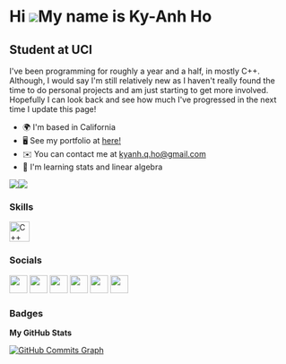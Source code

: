 Hi ![](https://user-images.githubusercontent.com/18350557/176309783-0785949b-9127-417c-8b55-ab5a4333674e.gif)My name is Ky-Anh Ho
=================================================================================================================================

Student at UCI
--------------

I've been programming for roughly a year and a half, in mostly C++. Although, I would say I'm still relatively new as I haven't really found the time to do personal projects and am just starting to get more involved. Hopefully I can look back and see how much I've progressed in the next time I update this page!

* 🌍  I'm based in California
* 🖥️  See my portfolio at [here!](http://kkyanh.github.io/Portfolio/#)
* ✉️  You can contact me at [kyanh.q.ho@gmail.com](mailto:kyanh.q.ho@gmail.com)
* 🧠  I'm learning stats and linear algebra

<a href="https://www.github.com/kkyanh" target="_blank" rel="noreferrer"><img
src="https://img.shields.io/github/followers/kkyanh?logo=github&style=for-the-badge&color=ef4444&labelColor=27272a" /></a><a href="https://www.twitch.tv/kkyanh" target="_blank" rel="noreferrer"><img
src="https://img.shields.io/twitch/status/kkyanh?logo=twitchsx&style=for-the-badge&color=ef4444&labelColor=27272a&label=TWITCH+STATUS" /></a>
### Skills

<p align="left">
<a href="https://docs.microsoft.com/en-us/cpp/?view=msvc-170" target="_blank" rel="noreferrer"><img src="https://raw.githubusercontent.com/danielcranney/readme-generator/main/public/icons/skills/cplusplus-colored.svg" width="36" height="36" alt="C++" /></a>
</p>

### Socials

<p align="left"> <a href="https://discord.com/users/kyanh#8888" target="_blank" rel="noreferrer"><img src="https://raw.githubusercontent.com/danielcranney/readme-generator/main/public/icons/socials/discord.svg" width="32" height="32" /></a> <a href="https://www.github.com/kkyanh" target="_blank" rel="noreferrer"><img src="https://raw.githubusercontent.com/danielcranney/readme-generator/main/public/icons/socials/github.svg" width="32" height="32" /></a> <a href="http://www.instagram.com/kkyanh" target="_blank" rel="noreferrer"><img src="https://raw.githubusercontent.com/danielcranney/readme-generator/main/public/icons/socials/instagram.svg" width="32" height="32" /></a> <a href="https://www.linkedin.com/in/ky-anh-ho-361119243/" target="_blank" rel="noreferrer"><img src="https://raw.githubusercontent.com/danielcranney/readme-generator/main/public/icons/socials/linkedin.svg" width="32" height="32" /></a> <a href="https://www.youtube.com/c/UCRu0GhPd4X5XVXfxe7ZUJ1g" target="_blank" rel="noreferrer"><img src="https://raw.githubusercontent.com/danielcranney/readme-generator/main/public/icons/socials/youtube.svg" width="32" height="32" /></a> <a href="https://www.twitch.tv/kkyanh" target="_blank" rel="noreferrer"><img src="https://raw.githubusercontent.com/danielcranney/readme-generator/main/public/icons/socials/twitch.svg" width="32" height="32" /></a></p>

### Badges

<b>My GitHub Stats</b>

<a href="http://www.github.com/kkyanh"><img src="https://activity-graph.herokuapp.com/graph?username=kkyanh&bg_color=27272a&color=ffffff&line=ef4444&point=ffffff&area_color=27272a&area=true&hide_border=true&custom_title=GitHub%20Commits%20Graph" alt="GitHub Commits Graph" /></a>
